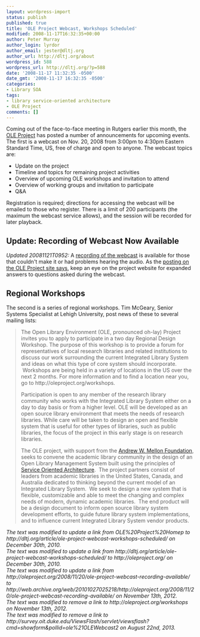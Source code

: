 ```yaml
---
layout: wordpress-import
status: publish
published: true
title: 'OLE Project Webcast, Workshops Scheduled'
modified: 2008-11-17T16:32:35+00:00
author: Peter Murray
author_login: lyrdor
author_email: jester@dltj.org
author_url: http://dltj.org/about
wordpress_id: 588
wordpress_url: http://dltj.org/?p=588
date: '2008-11-17 11:32:35 -0500'
date_gmt: '2008-11-17 16:32:35 -0500'
categories:
- Library SOA
tags:
- library service-oriented architecture
- OLE Project
comments: []
---
```

<p>Coming out of the face-to-face meeting in Rutgers earlier this month, the <a href="http://oleproject.org/" title="http://oleproject.org">OLE Project</a> has posted a number of announcements for upcoming events.  The first is a webcast on Nov. 20, 2008 from 3:00pm to 4:30pm Eastern Standard Time, US, free of charge and open to anyone.  The webcast topics are:</p>
<ul type="disc">
<li>Update on the project</li>
<li>Timeline and topics for remaining project activities</li>
<li>Overview of upcoming OLE workshops and invitation to attend</li>
<li>Overview of working groups and invitation to participate</li>
<li>Q&amp;A</li>
</ul>
<p><span class="removed_link" title="http://survey.oit.duke.edu/ViewsFlash/servlet/viewsflash?cmd=showform&amp;pollid=ole%21OLEWebcast2">Registration is required</span>; directions for accessing the webcast will be emailed to those who register.  There is a limit of 200 participants (the maximum the webcast service allows), and the session will be recorded for later playback.</p>
<h2>Update: Recording of Webcast Now Available</h2>
<p><i>Updated 20081121T0952:</i> A <a href="http://dukeuniversity.na3.acrobat.com/p29215364/" title="OLE Project Webcast Recording for 20-November-2008">recording of the webcast</a> is available for those that couldn't make it or had problems hearing the audio.  As the <a href="http://web.archive.org/web/20101027025218/http://oleproject.org/2008/11/20/ole-project-webcast-recording-available/" title="The OLE Project |   OLE Project webcast recording available">posting on the OLE Project site says</a>, keep an eye on the project website for expanded answers to questions asked during the webcast.</p>
<h2>Regional Workshops</h2>
<p>The second is a series of regional workshops.  Tim McGeary, Senior Systems Specialist at Lehigh University, post news of these to several mailing lists:<br />
<blockquote>
The Open Library Environment (OLE, pronounced oh-lay) Project invites you to apply to participate in a two day Regional Design Workshop. The purpose of this workshop is to provide a forum for representatives of local research libraries and related institutions to discuss our work surrounding the current Integrated Library System and ideas on what this type of core system should incorporate. &nbsp;Workshops are being held in a variety of locations in the US over the next 2 months. For more information and to find a location near you, go to <span class="removed_link" title="http://oleproject.org/workshops">http://oleproject.org/workshops</span>.</p>
<p>Participation is open to any member of the research library community who works with the Integrated Library System either on a day to day basis or from a higher level. OLE will be developed as an open source library environment that meets the needs of research libraries. While care will be taken to design an open and flexible system that is useful for other types of libraries, such as public libraries, the focus of the project in this early stage is on research libraries.</p>
<p>The OLE project, with support from the <a href="http://en.wikipedia.org/wiki/Andrew_W._Mellon_Foundation" title="Andrew W. Mellon Foundation" rel="wikipedia" class="zem_slink">Andrew W. Mellon Foundation</a>, seeks to convene the academic library community in the design of an Open Library Management System built using the principles of <a href="http://en.wikipedia.org/wiki/Service-oriented_architecture" title="Service-oriented architecture" rel="wikipedia" class="zem_slink">Service Oriented Architecture</a>. &nbsp;The project partners consist of leaders from academic libraries in the United States, Canada, and Australia dedicated to thinking beyond the current model of an Integrated Library System. &nbsp;We seek to design a new system that is flexible, customizable and able to meet the changing and complex needs of modern, dynamic academic libraries. &nbsp;The end product will be a design document to inform open source library system development efforts, to guide future library system implementations, and to influence current Integrated Library System vendor products.</p></blockquote>
<p style="padding:0;margin:0;font-style:italic;">The text was modified to update a link from OLE%20Project%20Homep to http://dltj.org/article/ole-project-webcast-workshops-scheduled/ on December 30th, 2010.</p>
<p style="padding:0;margin:0;font-style:italic;">The text was modified to update a link from http://dltj.org/article/ole-project-webcast-workshops-scheduled/ to http://oleproject.org/ on December 30th, 2010.</p>
<p style="padding:0;margin:0;font-style:italic;">The text was modified to update a link from http://oleproject.org/2008/11/20/ole-project-webcast-recording-available/ to http://web.archive.org/web/20101027025218/http://oleproject.org/2008/11/20/ole-project-webcast-recording-available/ on November 13th, 2012.</p>
<p style="padding:0;margin:0;font-style:italic;" class="removed_link">The text was modified to remove a link to http://oleproject.org/workshops on November 13th, 2012.</p>
<p style="padding:0;margin:0;font-style:italic;" class="removed_link">The text was modified to remove a link to http://survey.oit.duke.edu/ViewsFlash/servlet/viewsflash?cmd=showform&pollid=ole%21OLEWebcast2 on August 22nd, 2013.</p>
